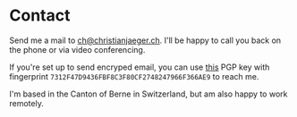 # Contact

<!--
Let me know if you're interested in a 
collaboration, or mentoring.
 schreib on front page gl
-->

Send me a mail to <ch@christianjaeger.ch>. I'll be happy to call you
back on the phone or via video conferencing.

<!--

"XMPP chat (Jabber) on the same address as the above email"! Just need
to catch the port there! Port forwarding even? But sender.

-->

If you're set up to send encryped email, you can use
[this](/static/cj-key-2.asc) PGP key with fingerprint
`7312F47D9436FBF8C3F80CF2748247966F366AE9` to reach me<!--, and use
[these](/static/cj-key-1.asc) [keys](/static/cj-key-0.asc) to verify a
chain of trust from various members of the Debian community-->.

I'm based in the Canton of Berne in Switzerland, but am also happy to work
remotely.

